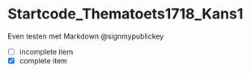 # Startcode_Thematoets1718_Kans1

Even testen met Markdown
@signmypublickey
- [ ] incomplete item
- [x] complete item
